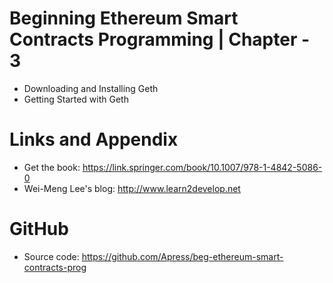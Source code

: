 # Beginning Ethereum Smart Contracts Programming | Chapter - 3

* Downloading and Installing Geth
* Getting Started with Geth


Links and Appendix
========================================================

- Get the book: https://link.springer.com/book/10.1007/978-1-4842-5086-0
- Wei-Meng Lee's blog: http://www.learn2develop.net

GitHub
========================================================

- Source code: https://github.com/Apress/beg-ethereum-smart-contracts-prog

